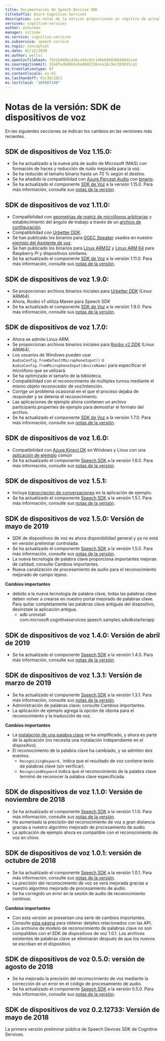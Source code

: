 ```yaml
---
title: Documentación de Speech Devices SDK
titleSuffix: Azure Cognitive Services
description: Las notas de la versión proporcionan un registro de actualizaciones, mejoras, correcciones de errores y cambios en el SDK de dispositivos de voz. Este artículo se actualiza con cada versión del SDK de los dispositivos de voz.
services: cognitive-services
author: wsturman
manager: nitinme
ms.service: cognitive-services
ms.subservice: speech-service
ms.topic: conceptual
ms.date: 02/12/2020
ms.author: wellsi
ms.openlocfilehash: f9215469b1436ce9dc95c140e6969366d80d1ced
ms.sourcegitcommit: 32e0fedb80b5a5ed0d2336cea18c3ec3b5015ca1
ms.translationtype: HT
ms.contentlocale: es-ES
ms.lasthandoff: 03/30/2021
ms.locfileid: "105607140"
---
```

# <a name="release-notes-speech-devices-sdk"></a>Notas de la versión: SDK de dispositivos de voz

En las siguientes secciones se indican los cambios en las versiones más recientes.

## <a name="speech-devices-sdk-1150"></a>SDK de dispositivos de Voz 1.15.0:

- Se ha actualizado a la nueva pila de audio de Microsoft (MAS) con formación de haces y reducción de ruido mejorada para la voz.
- Se ha reducido el tamaño binario hasta un 70 % según el destino.
- Se ha añadido la compatibilidad con [Azure Percept Audio](../../azure-percept/overview-azure-percept-audio.md) con [binario](https://aka.ms/sdsdk-download-APAudio).
- Se ha actualizado el componente [SDK de Voz](./speech-sdk.md) a la versión 1.15.0. Para más información, consulte sus [notas de la versión](./releasenotes.md).

## <a name="speech-devices-sdk-1110"></a>SDK de dispositivos de voz 1.11.0:

- Compatibilidad con [geometrías de matriz de micrófonos arbitrarias](how-to-devices-microphone-array-configuration.md) y establecimiento del ángulo de trabajo a través de un [archivo de configuración](https://aka.ms/sdsdk-micarray-json).
- Compatibilidad con [Urbetter DDK](http://www.urbetter.com/products_56/278.html).
- Se han publicado los binarios para [GGEC Speaker](https://aka.ms/sdsdk-download-speaker) usados en nuestro [ejemplo del Asistente de voz](https://aka.ms/sdsdk-speaker).
- Se han publicado los binarios para [Linux ARM32](https://aka.ms/sdsdk-download-linux-arm32) y [Linux ARM 64](https://aka.ms/sdsdk-download-linux-arm64) para Raspberry Pi y dispositivos similares.
- Se ha actualizado el componente [SDK de Voz](./speech-sdk.md) a la versión 1.11.0. Para más información, consulte sus [notas de la versión](./releasenotes.md).

## <a name="speech-devices-sdk-190"></a>SDK de dispositivos de voz 1.9.0:

- Se proporcionan archivos binarios iniciales para [Urbetter DDK](https://aka.ms/sdsdk-download-urbetter) (Linux ARM64).
- Ahora, Roobo v1 utiliza Maven para Speech SDK
- Se ha actualizado el componente [SDK de Voz](./speech-sdk.md) a la versión 1.9.0. Para más información, consulte sus [notas de la versión](./releasenotes.md).

## <a name="speech-devices-sdk-170"></a>SDK de dispositivos de voz 1.7.0:

- Ahora se admite Linux ARM.
- Se proporcionan archivos binarios iniciales para [Roobo v2 DDK](https://aka.ms/sdsdk-download-roobov2) (Linux ARM64).
- Los usuarios de Windows pueden usar `AudioConfig.fromDefaultMicrophoneInput()` o `AudioConfig.fromMicrophoneInput(deviceName)` para especificar el micrófono que se utilizará.
- Se ha optimizado el tamaño de la biblioteca.
- Compatibilidad con el reconocimiento de múltiples turnos mediante el mismo objeto reconocedor de voz/intención.
- Corrige un problema ocasional en el que el proceso dejaba de responder y se detenía el reconocimiento.
- Las aplicaciones de ejemplo ahora contienen un archivo participants.properties de ejemplo para demostrar el formato del archivo.
- Se ha actualizado el componente [SDK de Voz](./speech-sdk.md) a la versión 1.7.0. Para más información, consulte sus [notas de la versión](./releasenotes.md).

## <a name="speech-devices-sdk-160"></a>SDK de dispositivos de voz 1.6.0:

- Compatibilidad con [Azure Kinect DK](https://azure.microsoft.com/services/kinect-dk/) en Windows y Linux con una [aplicación de ejemplo](./speech-devices-sdk.md) común
- Se ha actualizado el componente [Speech SDK](./speech-sdk.md) a la versión 1.6.0. Para más información, consulte sus [notas de la versión](./releasenotes.md).

## <a name="speech-devices-sdk-151"></a>SDK de dispositivos de voz 1.5.1:

- Incluya [transcripción de conversaciones](./conversation-transcription.md) en la aplicación de ejemplo.
- Se ha actualizado el componente [Speech SDK](./speech-sdk.md) a la versión 1.5.1. Para más información, consulte sus [notas de la versión](./releasenotes.md).

## <a name="speech-devices-sdk-150-2019-may-release"></a>SDK de dispositivos de voz 1.5.0: Versión de mayo de 2019

- SDK de dispositivos de voz es ahora disponibilidad general y ya no está en versión preliminar controlada.
- Se ha actualizado el componente [Speech SDK](./speech-sdk.md) a la versión 1.5.0. Para más información, consulte sus [notas de la versión](./releasenotes.md).
- La nueva tecnología de palabra clave proporciona importantes mejoras de calidad; consulte Cambios importantes.
- Nueva canalización de procesamiento de audio para el reconocimiento mejorado de campo lejano.

**Cambios importantes**

- debido a la nueva tecnología de palabra clave, todas las palabras clave deben volver a crearse en nuestro portal mejorado de palabras clave. Para quitar completamente las palabras clave antiguas del dispositivo, desinstale la aplicación antigua.
  - adb uninstall com.microsoft.cognitiveservices.speech.samples.sdsdkstarterapp

## <a name="speech-devices-sdk-140-2019-apr-release"></a>SDK de dispositivos de voz 1.4.0: Versión de abril de 2019

- Se ha actualizado el componente [Speech SDK](./speech-sdk.md) a la versión 1.4.0. Para más información, consulte sus [notas de la versión](./releasenotes.md).

## <a name="speech-devices-sdk-131-2019-mar-release"></a>SDK de dispositivos de voz 1.3.1: Versión de marzo de 2019

- Se ha actualizado el componente [Speech SDK](./speech-sdk.md) a la versión 1.3.1. Para más información, consulte sus [notas de la versión](./releasenotes.md).
- Administración de palabras clave; consulte Cambios importantes.
- La aplicación de ejemplo agrega la opción de idioma para el reconocimiento y la traducción de voz.

**Cambios importantes**

- La [instalación de una palabra clave](./custom-keyword-basics.md) se ha simplificado, y ahora es parte de la aplicación (no necesita una instalación independiente en el dispositivo).
- El reconocimiento de la palabra clave ha cambiado, y se admiten dos eventos.
  - `RecognizingKeyword,` indica que el resultado de voz contiene texto de palabras clave (sin verificar).
  - `RecognizedKeyword` indica que el reconocimiento de la palabra clave terminó de reconocer la palabra clave especificada.

## <a name="speech-devices-sdk-110-2018-nov-release"></a>SDK de dispositivos de voz 1.1.0: Versión de noviembre de 2018

- Se ha actualizado el componente [Speech SDK](./speech-sdk.md) a la versión 1.1.0. Para más información, consulte sus [notas de la versión](./releasenotes.md).
- Ha aumentado la precisión del reconocimiento de voz a gran distancia gracias a nuestro algoritmo mejorado de procesamiento de audio.
- La aplicación de ejemplo ahora es compatible con el reconocimiento de voz en chino.

## <a name="speech-devices-sdk-101-2018-oct-release"></a>SDK de dispositivos de voz 1.0.1: versión de octubre de 2018

- Se ha actualizado el componente [Speech SDK](./speech-sdk.md) a la versión 1.0.1. Para más información, consulte sus [notas de la versión](./releasenotes.md).
- La precisión del reconocimiento de voz se verá mejorada gracias a nuestro algoritmo mejorado de procesamiento de audio.
- Se ha corregido un error en la sesión de audio de reconocimiento continuo.

**Cambios importantes**

- Con esta versión se presentan una serie de cambios importantes. Consulte [esta página](https://aka.ms/csspeech/breakingchanges_1_0_0) para obtener detalles relacionados con las API.
- Los archivos de modelo de reconocimiento de palabras clave no son compatibles con el SDK de dispositivos de voz 1.0.1. Los archivos existentes de palabras clave se eliminarán después de que los nuevos se escriban en el dispositivo.

## <a name="speech-devices-sdk-050-2018-aug-release"></a>SDK de dispositivos de voz 0.5.0: versión de agosto de 2018

- Se ha mejorado la precisión del reconocimiento de voz mediante la corrección de un error en el código de procesamiento de audio.
- Se ha actualizado el componente [Speech SDK](./speech-sdk.md) a la versión 0.5.0. Para más información, consulte sus [notas de la versión](releasenotes.md#cognitive-services-speech-sdk-050-2018-july-release).

## <a name="speech-devices-sdk-0212733-2018-may-release"></a>SDK de dispositivos de voz 0.2.12733: Versión de mayo de 2018

La primera versión preliminar pública de Speech Devices SDK de Cognitive Services.
